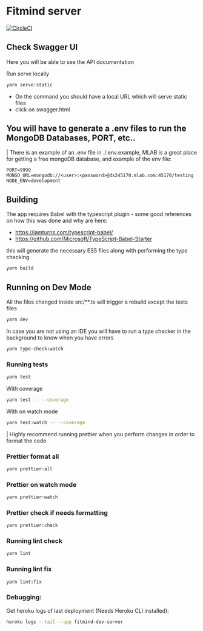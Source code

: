 # Fitmind server

[![CircleCI](https://circleci.com/gh/fitmind/server.svg?style=svg)](https://circleci.com/gh/fitmind/server)

## Check Swagger UI

Here you will be able to see the API documentation

Run serve locally

```bash
yarn serve:static
```

- On the command you should have a local URL which will serve static files
- click on swagger.html

## You will have to generate a .env files to run the MongoDB Databases, PORT, etc..

| There is an example of an .env file in ./.env.example, MLAB is a great place for getting a free mongoDB database, and example of the env file:

```
PORT=9999
MONGO_URL=mongodb://<user>:<password>@ds245170.mlab.com:45170/testing
NODE_ENV=development
```

## Building

The app requires Babel with the typescript plugin - some good references on how this was done and why are here:

- https://iamturns.com/typescript-babel/
- https://github.com/Microsoft/TypeScript-Babel-Starter

this will generate the necessary ES5 files along with performing the type checking

```bash
yarn build
```

## Running on Dev Mode

All the files changed inside src/\*\*.ts will trigger a rebuild except the tests files

```bash
yarn dev
```

In case you are not using an IDE you will have to run a type checker in the background to know when you have errors

```bash
yarn type-check:watch
```

### Running tests

```bash
yarn test
```

With coverage

```bash
yarn test -- --coverage
```

With on watch mode

```bash
yarn test:watch -- --coverage
```

| Highly recommend running prettier when you perform changes in order to format the code

### Prettier format all

```bash
yarn prettier:all
```

### Prettier on watch mode

```bash
yarn prettier:watch
```

### Prettier check if needs formatting

```bash
yarn prettier:check
```

### Running lint check

```bash
yarn lint
```

### Running lint fix

```bash
yarn lint:fix
```

### Debugging:

Get heroku logs of last deployment (Needs Heroku CLI installed):

```bash
heroku logs --tail --app fitmind-dev-server
```
